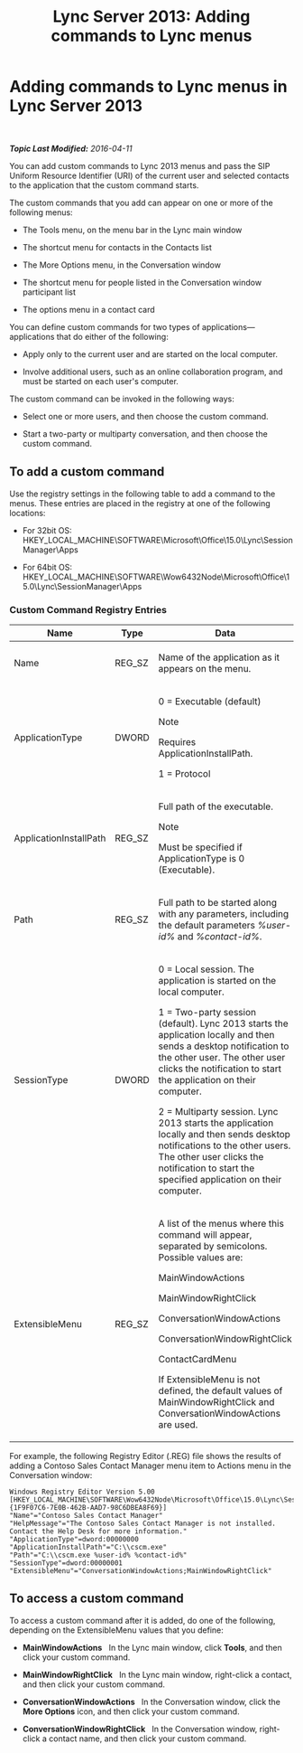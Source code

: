 ﻿---
title: 'Lync Server 2013: Adding commands to Lync menus'
TOCTitle: Adding commands to Lync menus
ms:assetid: a8443bc2-e234-4022-870a-00700f38b1ea
ms:mtpsurl: https://technet.microsoft.com/en-us/library/Gg412788(v=OCS.15)
ms:contentKeyID: 48185091
ms.date: 04/11/2016
mtps_version: v=OCS.15
---

<div data-xmlns="http://www.w3.org/1999/xhtml">

<div class="topic" data-xmlns="http://www.w3.org/1999/xhtml" data-msxsl="urn:schemas-microsoft-com:xslt" data-cs="http://msdn.microsoft.com/en-us/">

<div data-asp="http://msdn2.microsoft.com/asp">

# Adding commands to Lync menus in Lync Server 2013

</div>

<div id="mainSection">

<div id="mainBody">

<span> </span>

_**Topic Last Modified:** 2016-04-11_

You can add custom commands to Lync 2013 menus and pass the SIP Uniform Resource Identifier (URI) of the current user and selected contacts to the application that the custom command starts.

The custom commands that you add can appear on one or more of the following menus:

  - The Tools menu, on the menu bar in the Lync main window

  - The shortcut menu for contacts in the Contacts list

  - The More Options menu, in the Conversation window

  - The shortcut menu for people listed in the Conversation window participant list

  - The options menu in a contact card

You can define custom commands for two types of applications—applications that do either of the following:

  - Apply only to the current user and are started on the local computer.

  - Involve additional users, such as an online collaboration program, and must be started on each user's computer.

The custom command can be invoked in the following ways:

  - Select one or more users, and then choose the custom command.

  - Start a two-party or multiparty conversation, and then choose the custom command.

<div>

## To add a custom command

Use the registry settings in the following table to add a command to the menus. These entries are placed in the registry at one of the following locations:

  - For 32bit OS: HKEY\_LOCAL\_MACHINE\\SOFTWARE\\Microsoft\\Office\\15.0\\Lync\\SessionManager\\Apps

  - For 64bit OS: HKEY\_LOCAL\_MACHINE\\SOFTWARE\\Wow6432Node\\Microsoft\\Office\\15.0\\Lync\\SessionManager\\Apps

### Custom Command Registry Entries

<table>
<colgroup>
<col style="width: 33%" />
<col style="width: 33%" />
<col style="width: 33%" />
</colgroup>
<thead>
<tr class="header">
<th>Name</th>
<th>Type</th>
<th>Data</th>
</tr>
</thead>
<tbody>
<tr class="odd">
<td><p>Name</p></td>
<td><p>REG_SZ</p></td>
<td><p>Name of the application as it appears on the menu.</p></td>
</tr>
<tr class="even">
<td><p>ApplicationType</p></td>
<td><p>DWORD</p></td>
<td><p>0 = Executable (default)</p>
<div class="alert">

> [!NOTE]
> Requires ApplicationInstallPath.


</div>
<p>1 = Protocol</p></td>
</tr>
<tr class="odd">
<td><p>ApplicationInstallPath</p></td>
<td><p>REG_SZ</p></td>
<td><p>Full path of the executable.</p>
<div class="alert">

> [!NOTE]
> Must be specified if ApplicationType is 0 (Executable).


</div></td>
</tr>
<tr class="even">
<td><p>Path</p></td>
<td><p>REG_SZ</p></td>
<td><p>Full path to be started along with any parameters, including the default parameters <em>%user-id%</em> and <em>%contact-id%</em>.</p></td>
</tr>
<tr class="odd">
<td><p>SessionType</p></td>
<td><p>DWORD</p></td>
<td><p>0 = Local session. The application is started on the local computer.</p>
<p>1 = Two-party session (default). Lync 2013 starts the application locally and then sends a desktop notification to the other user. The other user clicks the notification to start the application on their computer.</p>
<p>2 = Multiparty session. Lync 2013 starts the application locally and then sends desktop notifications to the other users. The other user clicks the notification to start the specified application on their computer.</p></td>
</tr>
<tr class="even">
<td><p>ExtensibleMenu</p></td>
<td><p>REG_SZ</p></td>
<td><p>A list of the menus where this command will appear, separated by semicolons. Possible values are:</p>
<p>MainWindowActions</p>
<p>MainWindowRightClick</p>
<p>ConversationWindowActions</p>
<p>ConversationWindowRightClick</p>
<p>ContactCardMenu</p>
<p>If ExtensibleMenu is not defined, the default values of MainWindowRightClick and ConversationWindowActions are used.</p></td>
</tr>
</tbody>
</table>


For example, the following Registry Editor (.REG) file shows the results of adding a Contoso Sales Contact Manager menu item to Actions menu in the Conversation window:

    Windows Registry Editor Version 5.00
    [HKEY_LOCAL_MACHINE\SOFTWARE\Wow6432Node\Microsoft\Office\15.0\Lync\SessionManager\Apps\{1F9F07C6-7E0B-462B-AAD7-98C6DBEA8F69}]
    "Name"="Contoso Sales Contact Manager"
    "HelpMessage"="The Contoso Sales Contact Manager is not installed. Contact the Help Desk for more information."
    "ApplicationType"=dword:00000000
    "ApplicationInstallPath"="C:\\cscm.exe"
    "Path"="C:\\cscm.exe %user-id% %contact-id%"
    "SessionType"=dword:00000001
    "ExtensibleMenu"="ConversationWindowActions;MainWindowRightClick"

</div>

<div>

## To access a custom command

To access a custom command after it is added, do one of the following, depending on the ExtensibleMenu values that you define:

  - **MainWindowActions**   In the Lync main window, click **Tools**, and then click your custom command.

  - **MainWindowRightClick**   In the Lync main window, right-click a contact, and then click your custom command.

  - **ConversationWindowActions**   In the Conversation window, click the **More Options** icon, and then click your custom command.

  - **ConversationWindowRightClick**   In the Conversation window, right-click a contact name, and then click your custom command.

</div>

</div>

<span> </span>

</div>

</div>

</div>

